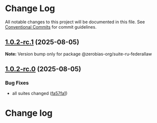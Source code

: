 # Change Log

All notable changes to this project will be documented in this file.
See [Conventional Commits](https://conventionalcommits.org) for commit guidelines.

## [1.0.2-rc.1](https://github.com/zerobias-org/suite/compare/@zerobias-org/suite-ru-federallaw@1.0.2-rc.0...@zerobias-org/suite-ru-federallaw@1.0.2-rc.1) (2025-08-05)

**Note:** Version bump only for package @zerobias-org/suite-ru-federallaw





## [1.0.2-rc.0](https://github.com/zerobias-org/suite/compare/@zerobias-org/suite-ru-federallaw@1.0.1...@zerobias-org/suite-ru-federallaw@1.0.2-rc.0) (2025-08-05)


### Bug Fixes

* all suites changed ([fa57fa1](https://github.com/zerobias-org/suite/commit/fa57fa1af7628003297df46b2d7740fe95bd2666))





# Change log
